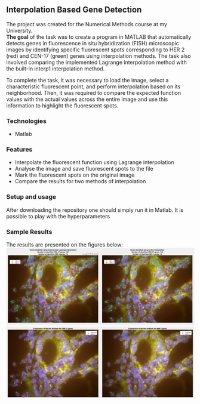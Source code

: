 ## Interpolation Based Gene Detection  
The project was created for the Numerical Methods course at my University.  
**The goal** of the task was to create a program in MATLAB that automatically detects genes in fluorescence in situ hybridization (FISH) microscopic images by identifying specific fluorescent spots corresponding to HER 2 (red) and CEN-17 (green) genes using interpolation methods. The task also involved comparing the implemented Lagrange interpolation method with the built-in interp1 interpolation method.  

To complete the task, it was necessary to load the image, select a characteristic fluorescent point, and perform interpolation based on its neighborhood. Then, it was required to compare the expected function values with the actual values across the entire image and use this information to highlight the fluorescent spots.

### Technologies
* Matlab
  
### Features
* Interpolate the fluorescent function using Lagrange interpolation
* Analyse the image and save fluorescent spots to the file
* Mark the fluorescent spots on the original image
* Compare the results for two methods of interpolation

### Setup and usage
After downloading the repository one should simply run it in Matlab. It is possible to play with the hyperparameters

### Sample Results
The results are presented on the figures below:  
![separately](img/separately.png)  
![comparison](img/comparison.png)  